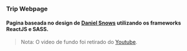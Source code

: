 ### Trip Webpage

#### Pagina baseada no design de [Daniel Snows](http://danielsnows.com.br/) utilizando os frameworks ReactJS e SASS.

>Nota: O video de fundo foi retirado do [Youtube](https://www.youtube.com/watch?v=Wiw5kYi1TL0&feature=emb_title).
